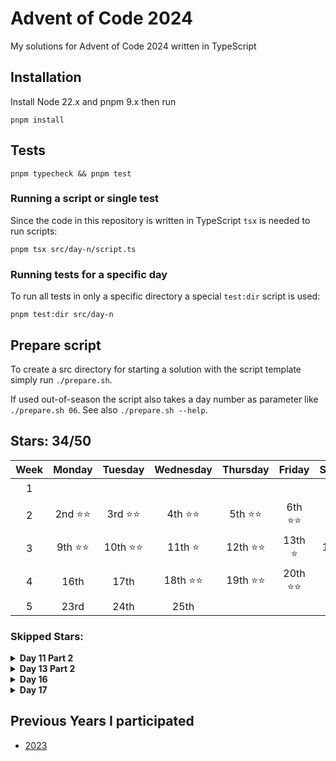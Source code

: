 # Advent of Code 2024

My solutions for Advent of Code 2024 written in TypeScript

## Installation

Install Node 22.x and pnpm 9.x then run

```shell
pnpm install
```

## Tests

```shell
pnpm typecheck && pnpm test
```

### Running a script or single test

Since the code in this repository is written in TypeScript `tsx` is needed to run scripts:

```shell
pnpm tsx src/day-n/script.ts
```

### Running tests for a specific day

To run all tests in only a specific directory a special `test:dir` script is used:

```shell
pnpm test:dir src/day-n
```

## Prepare script

To create a src directory for starting a solution with the script template simply run `./prepare.sh`.

If used out-of-season the script also takes a day number as parameter like `./prepare.sh 06`. See also `./prepare.sh --help`.

## Stars: 34/50

| Week |  Monday  |  Tuesday  | Wednesday | Thursday  |  Friday   | Saturday  |  Sunday   |
| :--: | :------: | :-------: | :-------: | :-------: | :-------: | :-------: | :-------: |
|  1   |          |           |           |           |           |           | 1st ⭐⭐  |
|  2   | 2nd ⭐⭐ | 3rd ⭐⭐  | 4th ⭐⭐  | 5th ⭐⭐  | 6th ⭐⭐  | 7th ⭐⭐  | 8th ⭐⭐  |
|  3   | 9th ⭐⭐ | 10th ⭐⭐ |  11th ⭐  | 12th ⭐⭐ |  13th ⭐  | 14th ⭐⭐ | 15th ⭐⭐ |
|  4   |   16th   |   17th    | 18th ⭐⭐ | 19th ⭐⭐ | 20th ⭐⭐ |   21st    |   22nd    |
|  5   |   23rd   |   24th    |   25th    |

### Skipped Stars:

<details>
<summary><b>Day 11 Part 2</b></summary>
<p>Could not come up with a solution that doesn't run out of memory in the high 30s. I'm assuming there's some sort of pattern one could take advantage of with the given ruleset, but I'm not the person to figure that out.</p>
<p>I also saw this is really easily solved by adding caching on top of what I already had, but sadly Map in JS only takes a single key, unlike python dicts, which makes implementing caching a lot harder.</p>
</details>

<details>
<summary><b>Day 13 Part 2</b></summary>
<p>That's just maths and it's 23:16 now and I'm too tired for this. Got some hints from reddit: Each machine has at most one solution. Apparently that means binary search is possible, but I could not figure out how to evaluate whether I'm too high or too low.</p>
</details>

<details>
<summary><b>Day 16</b></summary>
<p>I have yet to actually learn a pathfinding algorithm other than bruteforce and both of my attempts at this failed. First I tried to avoid the obvious 'Maximum Callstack size exceed' error by looping over an array instead, which eventually just overfilled memory. Recursion did yield the expected error almost immediatly. Examples do work in both at least.</p>
<p>Update: I tried again with a speed optimization (using Sets and a Queue instead of arrays), but this didn't help the memory issue. I also attempted to save memory by abandoning paths that already got more expensive than the cheapest completed path, but my script was never able to actually finish a path as it kept hitting deadends.</p>
<p>Update 2: I have now actually learned Dijkstra's Shortest Path to solve day 18, so I'll likely reattempt this after I've caught up</p>
</details>

<details>
<summary><b>Day 17</b></summary>
<p>Could not understand instructions, may attempt again later.</p>
</details>

<!---
<details>
<summary><b>Day X Part Y</b></summary>
<p>This is a description of what problem I had solving this puzzle</p>
</details>
-->

## Previous Years I participated

- [2023](https://github.com/mitsunee/advent-of-code-2023)
